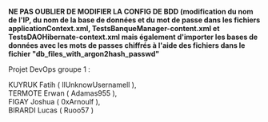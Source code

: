 **NE PAS OUBLIER DE MODIFIER LA CONFIG DE BDD (modification du nom de l'IP, du nom de la base de données et du mot de passe dans les fichiers applicationContext.xml, TestsBanqueManager-content.xml et TestsDAOHibernate-context.xml mais également d'importer les bases de données avec les mots de passes chiffrés à l'aide des fichiers dans le fichier "db_files_with_argon2hash_passwd"**

Projet DevOps groupe 1 :

KUYRUK Fatih ( llUnknowUsernamell ),  
TERMOTE Erwan ( Adamas955 ),  
FIGAY Joshua ( 0xArnoulf ),  
BIRARDI Lucas ( Ruoo57 )


